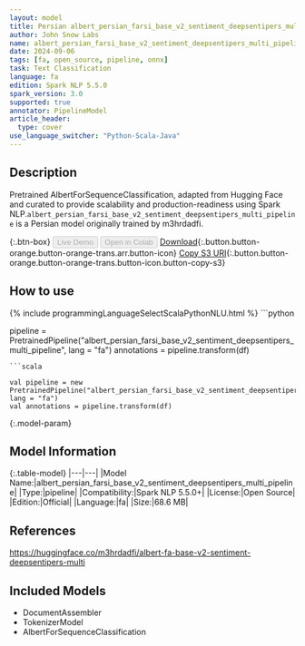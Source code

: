 ```yaml
---
layout: model
title: Persian albert_persian_farsi_base_v2_sentiment_deepsentipers_multi_pipeline pipeline AlbertForSequenceClassification from m3hrdadfi
author: John Snow Labs
name: albert_persian_farsi_base_v2_sentiment_deepsentipers_multi_pipeline
date: 2024-09-06
tags: [fa, open_source, pipeline, onnx]
task: Text Classification
language: fa
edition: Spark NLP 5.5.0
spark_version: 3.0
supported: true
annotator: PipelineModel
article_header:
  type: cover
use_language_switcher: "Python-Scala-Java"
---
```


## Description

Pretrained AlbertForSequenceClassification, adapted from Hugging Face and curated to provide scalability and production-readiness using Spark NLP.`albert_persian_farsi_base_v2_sentiment_deepsentipers_multi_pipeline` is a Persian model originally trained by m3hrdadfi.

{:.btn-box}
<button class="button button-orange" disabled>Live Demo</button>
<button class="button button-orange" disabled>Open in Colab</button>
[Download](https://s3.amazonaws.com/auxdata.johnsnowlabs.com/public/models/albert_persian_farsi_base_v2_sentiment_deepsentipers_multi_pipeline_fa_5.5.0_3.0_1725628329039.zip){:.button.button-orange.button-orange-trans.arr.button-icon}
[Copy S3 URI](s3://auxdata.johnsnowlabs.com/public/models/albert_persian_farsi_base_v2_sentiment_deepsentipers_multi_pipeline_fa_5.5.0_3.0_1725628329039.zip){:.button.button-orange.button-orange-trans.button-icon.button-copy-s3}

## How to use



<div class="tabs-box" markdown="1">
{% include programmingLanguageSelectScalaPythonNLU.html %}
```python

pipeline = PretrainedPipeline("albert_persian_farsi_base_v2_sentiment_deepsentipers_multi_pipeline", lang = "fa")
annotations =  pipeline.transform(df)   

```
```scala

val pipeline = new PretrainedPipeline("albert_persian_farsi_base_v2_sentiment_deepsentipers_multi_pipeline", lang = "fa")
val annotations = pipeline.transform(df)

```
</div>

{:.model-param}
## Model Information

{:.table-model}
|---|---|
|Model Name:|albert_persian_farsi_base_v2_sentiment_deepsentipers_multi_pipeline|
|Type:|pipeline|
|Compatibility:|Spark NLP 5.5.0+|
|License:|Open Source|
|Edition:|Official|
|Language:|fa|
|Size:|68.6 MB|

## References

https://huggingface.co/m3hrdadfi/albert-fa-base-v2-sentiment-deepsentipers-multi

## Included Models

- DocumentAssembler
- TokenizerModel
- AlbertForSequenceClassification